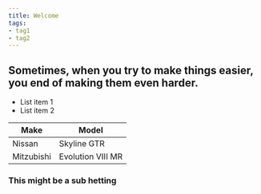 ```yaml
---
title: Welcome
tags:
- tag1
- tag2
---
```


## Sometimes, when you try to make things easier, you end of making them even harder. 

* List item 1
* List item 2

Make   | Model
-----  |------
Nissan | Skyline GTR
Mitzubishi | Evolution VIII MR

### This might be a sub hetting